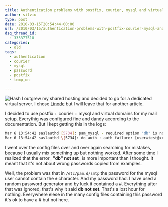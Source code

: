 ```yaml
---
title: Authentication problems with postfix, courier, mysql and virtual domains
author: silviu
type: post
date: 2010-03-15T20:54:44+00:00
url: /2010/03/15/authentication-problems-with-postfix-courier-mysql-and-virtual-domains/
dsq_thread_id:
  - 333377518
categories:
  - old
tags:
  - authentication
  - courier
  - mysql
  - password
  - postfix
  - temp_on

---
```

![Hash](/blog/images/2010/Hash-150x150.png) I outgrew my shared hosting and decided to go for a dedicated virtual server. I chose [Linode][1] but I will leave that for another article.

I decided to use postfix + courier + mysql and virtual domains for my mail setup. Everythig was configured fine and dandy according to the documentation. But I kept getting this in the logs:

```bash
Mar 6 13:54:42 saslauthd [5734]: pam_mysql - required option "db" is not set Mar 6 13:54:42 saslauthd [5734]: DEBUG: auth_pam: pam_authenticate failed: Error in service module
Mar 6 13:54:42 saslauthd \[5734]: do_auth : auth failure: [user=test@xxxxxxx.com\] \[service=smtp\] \[realm=xxxxxxx.com\] \[mech=pam\] [reason=PAM auth error]
```

I went over the config files over and over again searching for mistakes, because I usually mix something up but nothing worked. After some time I realized that the error_ **"db" not set**_ is more important than I thought. It meant that it's not about wrong passwords copied from examples.

Well, the problem was that in `/etc/pam.d/smtp` the password for the mysql user cannot contain the `#` character. And my password had. I have used a random password generator and by luck it contained a #. Everything after that was ignored, that's why it said **db not set**. That's a lost hour for nothing. Everywhere elese in the many config files containing this password it's ok to have a # but not here.

 [1]: http://www.linode.com/?r=16a04aa4c234b0d0edf8bf518ca11356448e1975